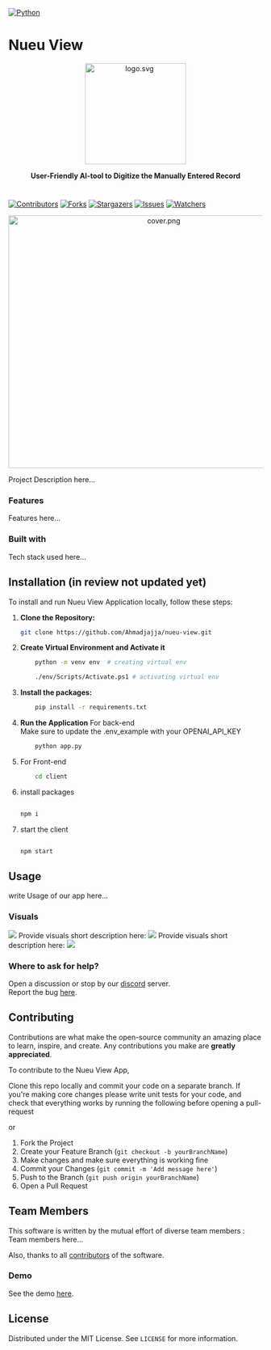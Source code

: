 <!-- [![Streamlit](https://img.shields.io/badge/Streamlit-1.30.0-brightgreen)](https://www.streamlit.io/)
[![Clarifai](https://img.shields.io/badge/Clarifai-9.10.4-blue)](https://www.clarifai.com/) -->
[![Python](https://img.shields.io/badge/Python-3.11.3-blue)](https://www.python.org/)

# Nueu View

<p align="center">
  <a href="https://github.com/Ahmadjajja/nueu-view"><img src="images/assets/logo.png" alt="logo.svg" height="200" width = "200"/></a>
</p>

<p align="center">
  <strong> User-Friendly AI-tool to Digitize the Manually Entered Record </strong>
</p>

#

[![Contributors][contributors-shield]][contributors-url]
[![Forks][forks-shield]][forks-url]
[![Stargazers][stars-shield]][stars-url]
[![Issues][issues-shield]][issues-url]
[![Watchers][watchers-shield]][watchers-url]

<p align="center">
  <img src="images/assets/cover.png" alt="cover.png" width = "600" height = "500">
</p>

Project Description here...

### Features

Features here...

### Built with
Tech stack used here...

## Installation (in review not updated yet)

To install and run Nueu View Application locally, follow these steps:

1. **Clone the Repository:**

    ```bash
    git clone https://github.com/Ahmadjajja/nueu-view.git

    ```
2. **Create Virtual Environment and Activate it**

    ```bash
        python -m venv env  # creating virtual env

        ./env/Scripts/Activate.ps1 # activating virtual env
    ```
3. **Install the packages:**

    ```bash
        pip install -r requirements.txt
    
    ```

4. **Run the Application** For back-end 
<br>Make sure to update the .env_example with your OPENAI_API_KEY
    ```bash
        python app.py
    
    ```   
1. For Front-end
    ```bash
        cd client
    ```
2. install packages
    ```bash

   npm i
    ```
3. start the client
    ```bash

   npm start

    ```
## Usage
write Usage of our app here...

### Visuals
![](/images/assets/app_tour.png)
Provide visuals short description here:
![](/images/assets/Input.png)
Provide visuals short description here:
![](/images/assets/output.png)

### Where to ask for help?
Open a discussion or stop by our [discord](https://discord.gg/64wZsbnB) server. <br> Report the bug [here](https://github.com/Ahmadjajja/nueu-view/issues).

## Contributing 

Contributions are what make the open-source community an amazing place to learn, inspire, and create. Any contributions you make are **greatly appreciated**.

To contribute to the Nueu View App, 

Clone this repo locally and commit your code on a separate branch.
If you're making core changes please write unit tests for your code, and check that everything works by running the following before opening a pull-request

or 

1. Fork the Project
2. Create your Feature Branch (`git checkout -b yourBranchName`)
3. Make changes and make sure everything is working fine
4. Commit your Changes (`git commit -m 'Add message here'`)
5. Push to the Branch (`git push origin yourBranchName`)
6. Open a Pull Request

## Team Members
This software is written by the mutual effort of diverse team members : Team members here...
<!-- **Team Leader []()**,
[](),
[](),
[](),
[]() and
[](). -->

Also, thanks to all [contributors][contributors-url] of the software.

### Demo
See the demo [here](#).

## License

Distributed under the MIT License. See `LICENSE` for more information.

[watchers-shield]: https://img.shields.io/github/watchers/Ahmadjajja/nueu-view.svg?style=for-the-badge
[watchers-url]: https://github.com/Ahmadjajja/nueu-view/watchers
[contributors-shield]: https://img.shields.io/github/contributors/Ahmadjajja/nueu-view.svg?style=for-the-badge
[contributors-url]: https://github.com/Ahmadjajja/nueu-view/graphs/contributors
[forks-shield]: https://img.shields.io/github/forks/Ahmadjajja/nueu-view.svg?style=for-the-badge
[forks-url]: https://github.com/Ahmadjajja/nueu-view/network/members
[stars-shield]: https://img.shields.io/github/stars/Ahmadjajja/nueu-view.svg?style=for-the-badge
[stars-url]: https://github.com/Ahmadjajja/nueu-view/stargazers
[issues-shield]: https://img.shields.io/github/issues/Ahmadjajja/nueu-view.svg?style=for-the-badge
[issues-url]: https://github.com/Ahmadjajja/nueu-view/issues
[license-shield]: https://img.shields.io/github/license/Ahmadjajja/nueu-view.svg?style=for-the-badge
[license-url]: https://github.com/Ahmadjajja/nueu-view/blob/master/LICENSE.txt
[linkedin-shield]: https://img.shields.io/badge/-LinkedIn-black.svg?style=for-the-badge&logo=linkedin&colorB=555




